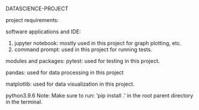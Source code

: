 DATASCIENCE-PROJECT

project requirements:

software applications and IDE:

1) jupyter notebook: mostly used in this project for graph plotting, etc.
2) command prompt: used in this project for running tests.

modules and packages:
pytest: used for testing in this project.

pandas: used for data processing in this project

matplotlib: used for data visualization in this project.

python3.9.6
Note: Make sure to run: 'pip install .' in the root parent directory in the terminal.
